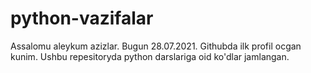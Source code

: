 # python-vazifalar
Assalomu aleykum azizlar. Bugun 28.07.2021. Githubda  ilk profil ocgan kunim. 
Ushbu repesitoryda python darslariga oid ko'dlar jamlangan.
